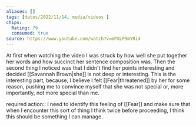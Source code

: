```yaml
---
aliases: []
tags: [dates/2022/11/14, media/videos ]
chips:
  Rating: 79
  consumed: true
source: https://www.youtube.com/watch?v=mPXLP9mYRi4
---
```

At first when watching the video I was struck by how well she put together her words and how succinct her sentence composition was. Then the second thing I noticed was that I didn't find her points interesting and decided [[Savannah Brown|she]] is not deep or interesting. This is the interesting part, because, I believe I felt [[Fear|threatened]] by her for some reason, pushing me to convince myself that she was not special or, more importantly, not more special than me.

required action:: I need to identify this feeling of [[Fear]] and make sure that when I encounter this sort of thing I think twice before proceeding, I think this should be something I can manage.
